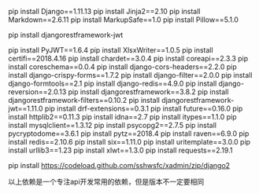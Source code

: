 pip install Django==1.11.13
pip install Jinja2==2.10
pip install Markdown==2.6.11
pip install MarkupSafe==1.0
pip install Pillow==5.1.0

pip install djangorestframework-jwt

pip install PyJWT==1.6.4
pip install XlsxWriter==1.0.5
pip install certifi==2018.4.16
pip install chardet==3.0.4
pip install coreapi==2.3.3
pip install coreschema==0.0.4
pip install django-cors-headers==2.2.0
pip install django-crispy-forms==1.7.2
pip install django-filter==2.0.0
pip install django-formtools==2.1
pip install django-redis==4.9.0
pip install django-reversion==2.0.13
pip install djangorestframework==3.8.2
pip install djangorestframework-filters==0.10.2
pip install djangorestframework-jwt==1.11.0
pip install drf-extensions==0.3.1
pip install future==0.16.0
pip install httplib2==0.11.3
pip install idna==2.7
pip install itypes==1.1.0
pip install mysqlclient==1.3.12
pip install psycopg2==2.7.5
pip install pycryptodome==3.6.1
pip install pytz==2018.4
pip install raven==6.9.0
pip install redis==2.10.6
pip install six==1.11.0
pip install uritemplate==3.0.0
pip install urllib3==1.23
pip install xlwt==1.3.0
pip install requests==2.19.1

pip install https://codeload.github.com/sshwsfc/xadmin/zip/django2

以上依赖是一个专注api开发常用的依赖，但是版本不一定要相同